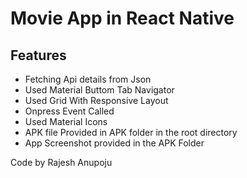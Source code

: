 # Movie App in React Native


## Features
- Fetching Api details from Json
- Used Material Buttom Tab Navigator
- Used Grid With Responsive Layout
- Onpress Event Called 
- Used Material Icons
- APK file Provided in APK folder in the root directory
- App Screenshot provided in the APK Folder

Code by Rajesh Anupoju

